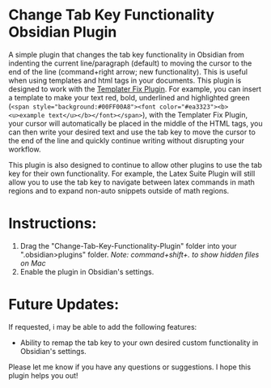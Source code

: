 # Change Tab Key Functionality Obsidian Plugin

A simple plugin that changes the tab key functionality in Obsidian from indenting the current line/paragraph (default) to moving the cursor to the end of the line (command+right arrow; new functionality). This is useful when using templates and html tags in your documents. This plugin is designed to work with the [Templater Fix Plugin](https://github.com/billy-bg/Templater-Fix-Plugin). For example, you can insert a template to make your text red, bold, underlined and highlighted green (`<span style="background:#00FF00A8"><font color="#ea3323"><b><u>example text</u></b></font></span>`), with the Templater Fix Plugin, your cursor will automatically be placed in the middle of the HTML tags, you can then write your desired text and use the tab key to move the cursor to the end of the line and quickly continue writing without disrupting your workflow.

This plugin is also designed to continue to allow other plugins to use the tab key for their own functionality. For example, the Latex Suite Plugin will still allow you to use the tab key to navigate between latex commands in math regions and to expand non-auto snippets outside of math regions.

# Instructions:
1. Drag the "Change-Tab-Key-Functionality-Plugin" folder into your ".obsidian>plugins" folder. *Note: command+shift+. to show hidden files on Mac*
2. Enable the plugin in Obsidian's settings.

# Future Updates:
If requested, i may be able to add the following features:
- Ability to remap the tab key to your own desired custom functionality in Obsidian's settings.

Please let me know if you have any questions or suggestions. I hope this plugin helps you out!